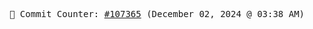 <p align="center">
    <samp>
        📮 Commit Counter: <a href="https://github.com/Javascript-void0/Javascript-void0/commits/main">#107365</a> (December 02, 2024 @ 03:38 AM)
    </samp>
</p>
